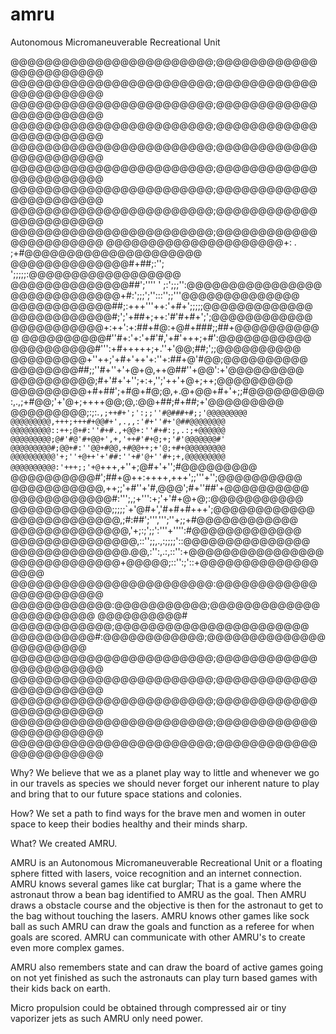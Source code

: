 # amru
Autonomous Micromaneuverable Recreational Unit

@@@@@@@@@@@@@@@@@@@@@@@@;@@@@@@@@@@@@@@@@@@@@@@@
@@@@@@@@@@@@@@@@@@@@@@@@;@@@@@@@@@@@@@@@@@@@@@@@
@@@@@@@@@@@@@@@@@@@@@@@@;@@@@@@@@@@@@@@@@@@@@@@@
@@@@@@@@@@@@@@@@@@@@@@@@;@@@@@@@@@@@@@@@@@@@@@@@
@@@@@@@@@@@@@@@@@@@@@@@@;@@@@@@@@@@@@@@@@@@@@@@@
@@@@@@@@@@@@@@@@@@@@@@@@;@@@@@@@@@@@@@@@@@@@@@@@
@@@@@@@@@@@@@@@@@@@@@@@@;@@@@@@@@@@@@@@@@@@@@@@@
@@@@@@@@@@@@@@@@@@@@@@@@;@@@@@@@@@@@@@@@@@@@@@@@
@@@@@@@@@@@@@@@@@@@@@@@@;@@@@@@@@@@@@@@@@@@@@@@@
@@@@@@@@@@@@@@@@@@@@@+: . ;+#@@@@@@@@@@@@@@@@@@@@@
@@@@@@@@@@@@@@#+##;:'';  ';;;;;:@@@@@@@@@@@@@@@@@@
@@@@@@@@@@@@@@##';'''' ' ;:';;;'':@@@@@@@@@@@@@@@@
@@@@@@@@@@@@@+#:';;;';'':::'';;'''@@@@@@@@@@@@@@
@@@@@@@@@@@@##;:+++'''++:'+#+';;;;;@@@@@@@@@@@@@
@@@@@@@@@@@@#;';'+##+;++:'#'#+#+';';@@@@@@@@@@@@
@@@@@@@@@@@+:++':+:##+#@:+@#+###;;##+@@@@@@@@@@@
@@@@@@@@@@#''#+:'+:'+#'#,'+#'+++;+#':@@@@@@@@@@@
@@@@@@@@@@#''':+#+++++;+.''+'@@;##;';;@@@@@@@@@@
@@@@@@@@@+''++;'+#+'++'+:''+:##+@'#@@;@@@@@@@@@@
@@@@@@@@##;;''#+''+'+@+@,++@##''+@@':+'@@@@@@@@@
@@@@@@@@@@;#+'#+'+'';+:+,'';'++'+@+;++;@@@@@@@@@
@@@@@@@@@+#+##';+#@+#@;@,+.@+@@+#+'+;;#@@@@@@@@@
:,.,;+#@@;'+'@+;++++@@;@,:@@+##;#+##;+'@@@@@@@@@
@@@@@@@@@;:;:.`,;++#+';':;;''#@###+#;;'@@@@@@@@@
@@@@@@@@@,+++;+++#+@@#+',.,,:'#+''#+'@##@@@@@@@@
@@@@@@@@@::++;@+#:''#+#.,+@@+:''#+#:;,.:;+@@@@@@
@@@@@@@@@;@#'#@'#+@@+',+,'++#'#+@;+;'#'@@@@@@@#'
@@@@@@@@@#;@@+#:''@@+#@@,+#@@++;+'@;+#+@@@@@@@@@
@@@@@@@@@@'+;''+@++'+'##:''+#'@+''#+;+,@@@@@@@@@
@@@@@@@@@@:'+++;;'+@`+++,+''+;@#+'+'';#@@@@@@@@@
@@@@@@@@@@#';##+@++:++++,+++';;'''+'';@@@@@@@@@@
@@@@@@@@@@@,++;;'+#''+'#,@@@';#+''##'+@@@@@@@@@@
@@@@@@@@@@@@#:''';,;+''':+;'+'#+@+@;:@@@@@@@@@@@
@@@@@@@@@@@@;;;;;`+'@#+','#+#+#+++';@@@@@@@@@@@@
@@@@@@@@@@@@@,;#:##';''',''';''+;;+#@@@@@@@@@@@@
@@@@@@@@@@@@@@,'+;:;';;':'''+'''':#@@@@@@@@@@@@@
@@@@@@@@@@@@@@@,::'';;,.,:;;;;'::@@@@@@@@@@@@@@@
@@@@@@@@@@@@@@.@@,:'':,.:,::'':+@@@@@@@@@@@@@@@@
@@@@@@@@@@@@@+@@@@@;::'':;'::+@@@@@@@@@@@@@@@@@@
@@@@@@@@@@@@@@@@@@@@@@@@:@@@@@@@@@@@@@@@@@@@@@@@
@@@@@@@@@@@@:@@@@@@@@@@@;@@@@@@@@@@@@@@@@@@@@@@@
@@@@@@@@@@# @@@@@@@@@@@@;@@@@@@@@@@@@@@@@@@@@@@@
@@@@@@@@@@#:@@@@@@@@@@@@;@@@@@@@@@@@@@@@@@@@@@@@
@@@@@@@@@@@@@@@@@@@@@@@@;@@@@@@@@@@@@@@@@@@@@@@@
@@@@@@@@@@@@@@@@@@@@@@@@;@@@@@@@@@@@@@@@@@@@@@@@
@@@@@@@@@@@@@@@@@@@@@@@@;@@@@@@@@@@@@@@@@@@@@@@@
@@@@@@@@@@@@@@@@@@@@@@@@;@@@@@@@@@@@@@@@@@@@@@@@
@@@@@@@@@@@@@@@@@@@@@@@@;@@@@@@@@@@@@@@@@@@@@@@@


Why?
We believe that we as a planet play way to little and whenever we go in our travels as species we should never forget our inherent nature to play and bring that to our future space stations and colonies. 

How?
We set a path to find ways for the brave men and women in outer space to keep their bodies healthy and their minds sharp. 

What?
We created AMRU.

AMRU is an Autonomous Micromaneuverable Recreational Uni​t or a floating sphere fitted with lasers, voice recognition and an internet connection. AMRU knows several games like cat burglar; That is a game where the astronaut throw a bean bag identified to AMRU as the goal. Then AMRU draws a obstacle course and the objective is then for the astronaut to get to the bag without touching the lasers. AMRU knows other games like sock ball as such AMRU can draw the goals and function as a referee for when goals are scored. AMRU can communicate with other AMRU's to create even more complex games.

AMRU also remembers state and can draw the board of active games going on not yet finished as such the astronauts can play turn based games with their kids back on earth.

Micro propulsion could be obtained through compressed air or tiny vaporizer jets as such AMRU only need power.
